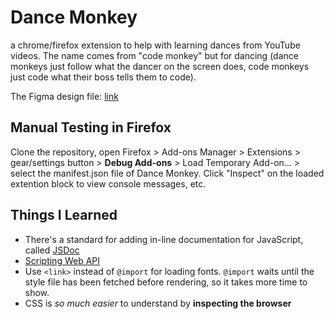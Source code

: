 # Dance Monkey
a chrome/firefox extension to help with learning dances from YouTube videos. The
name comes from "code monkey" but for dancing (dance monkeys just follow what the
dancer on the screen does, code monkeys just code what their boss tells them to
code).

The Figma design file: [link](https://www.figma.com/file/tIFpsQBEdYRqMR03bvkYrz/dance-monkey?type=design&node-id=0%3A1&mode=design&t=WpDWxXPhiKGkoPqq-1)

## Manual Testing in Firefox
Clone the repository, open Firefox > Add-ons Manager > Extensions >
gear/settings button > **Debug Add-ons** > Load Temporary Add-on... > select the
manifest.json file of Dance Monkey. Click "Inspect" on the loaded extention
block to view console messages, etc.


## Things I Learned
- There's a standard for adding in-line documentation for JavaScript, called
[JSDoc](https://jsdoc.app/)
- [Scripting Web API](https://developer.chrome.com/docs/extensions/reference/api/scripting#runtime-functions)
- Use `<link>` instead of `@import` for loading fonts. `@import` waits until the
style file has been fetched before rendering, so it takes more time to show.
- CSS is *so much easier* to understand by **inspecting the browser**